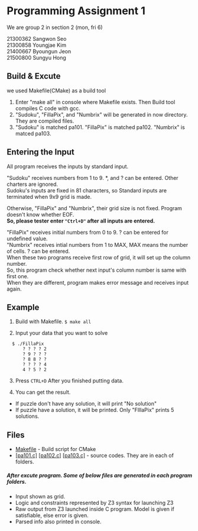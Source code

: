 # Programming Assignment 1

We are group 2 in section 2 (mon, fri 6)  

21300362 Sangwon Seo  
21300858 Youngjae Kim  
21400667 Byoungun Jeon  
21500800 Sungyu Hong    

## Build & Excute

we used Makefile(CMake) as a build tool  

1. Enter "make all" in console where Makefile exists. Then Build tool compiles C code with gcc.
2. "Sudoku", "FillaPix", and "Numbrix" will be generated in now directory. They are compiled files.  
3. "Sudoku" is matched pa101. "FillaPix" is matched pa102. "Numbrix" is matced pa103.     

## Entering the Input 

All program receives the inputs by standard input. 

"Sudoku" receives numbers from 1 to 9. \*, and ? can be entered. Other charters are ignored.  
Sudoku's inputs are fixed in 81 characters, so Standard inputs are terminated when 9x9 grid is made.   

Otherwise, "FillaPix" and "Numbrix", their grid size is not fixed. Program doesn't know whether EOF.   
**So, please tester enter ```"Ctrl+D"``` after all inputs are entered.**  

"FillaPix" receives initial numbers from 0 to 9. ? can be entered for undefined value.  
"Numbrix" receives intial numbers from 1 to MAX, MAX means the number of cells. ? can be entered.  
When these two programs receive first row of grid, it will set up the column number.  
So, this program check whether next input's column number is same with first one.  
When they are different, program makes error message and receives input again.  

## Example

1. Build with Makefile.
```$ make all ```

2. Input your data that you want to solve
```
  $ ./FillaPix         
      ? ? ? ? 2   
      ? 9 ? ? ?  
      ? 8 8 ? ?  
      ? ? ? ? 4  
      4 ? 5 ? 2   
```

3. Press ```CTRL+D``` After you finished putting data.


4. You can get the result.

-    If puzzle don't have any solution, it will print "No solution"
-    If puzzle have a solution, it will be printed. Only "FIllaPix" prints 5 solutions.

## Files 

* [Makefile](Makefile) - Build script for CMake  
* [\[pa101.c\]](pa101/pa101.c) [\[pa102.c\]](pa102/pa102.c) [\[pa103.c\]](pa103/pa103.c) - source codes. They are in each of folders.  

##### After excute program. Some of below files are generated in each program folders.  
- Input shown as grid.  
- Logic and constraints represented by Z3 syntax for launching Z3  
- Raw output from Z3 launched inside C program. Model is given if satisfiable, else error is given.    
- Parsed info also printed in console. 
